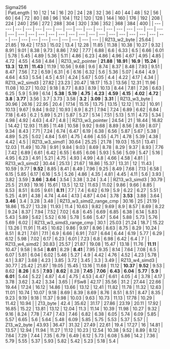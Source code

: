   
Sigma256  
|  PatLength  |  10  |  12  |  14  |  16  |  20  |  24  |  28  |  32  |  36  |  40  |  44  |  48  |  52  |  56  |  60  |  64  |  72  |  80  |  88  |  96  |  104  |  112  |  120  |  128  |  144  |  160  |  176  |  192  |  208  |  224  |  240  |  256  |  272  |  288  |  304  |  320  |  336  |  352  |  368  |  384  |  400  |
| ---  |  ---  |  ---  |  ---  |  ---  |  ---  |  ---  |  ---  |  ---  |  ---  |  ---  |  ---  |  ---  |  ---  |  ---  |  ---  |  ---  |  ---  |  ---  |  ---  |  ---  |  ---  |  ---  |  ---  |  ---  |  ---  |  ---  |  ---  |  ---  |  ---  |  ---  |  ---  |  ---  |  ---  |  ---  |  ---  |  ---  |  ---  |  ---  |  ---  |  ---  |  ---  |
|  RZ13_w2_byte  |  25.64  |  21.85  |  19.42  |  17.53  |  15.02  |  13.4  |  12.28  |  11.85  |  11.38  |  10.38  |  10.27  |  9.32  |  8.91  |  9.01  |  8.38  |  9.73  |  8.86  |  7.92  |  7.77  |  6.88  |  6.6  |  6.33  |  6.5  |  6.66  |  6.01  |  5.78  |  5.45  |  4.89  |  5.36  |  5.11  |  4.86  |  6.23  |  4.86  |  4.96  |  4.67  |  4.95  |  4.85  |  4.72  |  4.55  |  4.58  |  4.84  |
|  RZ13_w2_pointer  |   **21.88**   |   **18.91**   |   **16.9**   |   **15.24**   |   **13.3**   |   **12.11**   |   **11.43**   |  11.19  |  10.56  |  9.68  |  9.6  |  8.74  |  8.37  |  8.48  |  7.93  |  9.51  |  8.47  |  7.56  |  7.2  |  6.59  |  6.31  |  6  |  6.16  |  6.32  |  5.6  |  5.36  |  5.07  |  4.64  |  4.9  |  4.64  |  4.53  |  5.54  |  4.5  |  4.51  |  4.24  |  5.67  |  5.05  |  4.4  |  4.22  |  4.17  |  4.34  |
|  RZ13_w2_simd3  |  27.82  |  23.23  |  20.47  |  18.17  |  15.3  |  13.56  |  12.31  |  11.96  |  11.08  |  10.27  |  10.02  |  9.18  |  8.77  |  8.83  |  8.19  |  10.13  |  8.44  |  7.81  |  7.26  |  6.63  |  6.25  |  5.9  |  5.99  |  6.14  |   **5.38**   |   **5.19**   |   **4.75**   |   **4.23**   |   **4.59**   |   **4.15**   |   **4.02**   |   **4.72**   |   **3.8**   |   **3.77**   |  3.56  |  3.7  |  3.73  |  3.58  |   **3.2**   |   **3.09**   |   **3.31**   |
|  RZ13_w3_byte  |  30.96  |  26.16  |  22.95  |  20.4  |  17.14  |  15.15  |  13.75  |  13.15  |  12.12  |  11.32  |  10.91  |  10.13  |  9.67  |  9.84  |  9.02  |  10.93  |  8.9  |  8.21  |  7.94  |  7.24  |  6.89  |  6.62  |  6.84  |  7.18  |  6.45  |  6.2  |  5.89  |  5.21  |  5.87  |  5.27  |  5.14  |  7.51  |  5.13  |  5.11  |  4.73  |  5.34  |  4.98  |  4.92  |  4.63  |  4.47  |  4.8  |
|  RZ13_w3_pointer  |  24.54  |  21  |  18.44  |  16.82  |  14.42  |  12.93  |  11.85  |  11.48  |  10.58  |  9.92  |  9.68  |  8.89  |  8.56  |  8.59  |  8.07  |  9.34  |  8.43  |  7.71  |  7.24  |  6.74  |  6.47  |  6.19  |  6.38  |  6.56  |  5.87  |  5.67  |  5.38  |  4.89  |  5.25  |  5.02  |  4.84  |  5.61  |  4.75  |  4.66  |  4.55  |  4.71  |  4.78  |  5.39  |  4.38  |  4.42  |  4.5  |
|  RZ13_w3_simd1  |  30.64  |  25.25  |  21.78  |  19.03  |  15.51  |  13.41  |  12.03  |  11.49  |  10.78  |  9.91  |  9.84  |  9.03  |  8.69  |  8.78  |  8.29  |  9.37  |  8.93  |  7.76  |  7.42  |  6.89  |  6.61  |  6.42  |  6.55  |  6.65  |  6.06  |  5.93  |  5.56  |  5.09  |  5.47  |  5.16  |  4.95  |  6.23  |  4.91  |  5.21  |  4.75  |  4.93  |  4.99  |  4.8  |  4.66  |  4.58  |  4.81  |
|  RZ13_w3_simd2  |  30.44  |  25.13  |  21.67  |  18.86  |  15.37  |  13.31  |  12  |  11.43  |  10.59  |  9.77  |   **9.52**   |  8.85  |  8.41  |  8.49  |  7.96  |  9.25  |  8.49  |  7.68  |  7.13  |  6.58  |  6.15  |  5.85  |  6.17  |  6.16  |  5.5  |  5.26  |  4.86  |  4.35  |  4.81  |  4.45  |  4.11  |  5.6  |  3.93  |  3.82  |  3.59  |   **3.66**   |   **3.64**   |  3.54  |  3.38  |  3.24  |  3.4  |
|  RZ13_w3_simd3  |  30.79  |  25.5  |  21.93  |  19.16  |  15.61  |  13.5  |  12.12  |  11.63  |  11.02  |  9.86  |  9.66  |  8.85  |  8.53  |  8.51  |  8.05  |  9.61  |   **8.11**   |  7.7  |  7.4  |  6.62  |  6.19  |  5.9  |  6.22  |  6.27  |  5.51  |  5.25  |  4.91  |  4.38  |  4.74  |  4.44  |  4.13  |  4.87  |  4.04  |  3.78  |   **3.53**   |  3.88  |  3.64  |   **3.46**   |  3.4  |  3.28  |  3.48  |
|  RZ13_w3_simd2_range_cmp  |  30.16  |  25  |  21.19  |  18.86  |  15.27  |  13.28  |  11.93  |  11.4  |  10.63  |  9.82  |  9.69  |  8.9  |  8.57  |  8.69  |  8.22  |  9.24  |  8.37  |  7.94  |  7.52  |  7.02  |  6.8  |  6.45  |  6.69  |  6.85  |  6.38  |  6.14  |  5.83  |  5.43  |  5.89  |  5.62  |  5.52  |  6.16  |  5.78  |  5.66  |  5.47  |  5.64  |  5.88  |  5.73  |  5.76  |  5.69  |  6.02  |
|  RZ13_w3_simd3_range_cmp  |  30.1  |  25.03  |  21.24  |  18.7  |  15.22  |  13.26  |  11.91  |  11.45  |  10.62  |  9.86  |  9.97  |  8.96  |  8.63  |  8.75  |  8.29  |  10.24  |  8.51  |  8.21  |  7.61  |  7.11  |  6.9  |  6.66  |  6.91  |  7.07  |  6.64  |  6.44  |  6.19  |  5.77  |  6.29  |  6.12  |  5.98  |  7.02  |  6.17  |  6.23  |  6.01  |  7.23  |  6.8  |  6.98  |  6.42  |  6.4  |  7  |
|  RZ13_w4_simd2  |  30.83  |  25.57  |  21.87  |  19.08  |  15.47  |  13.18  |  11.76  |   **11.11**   |  10.47  |  9.58  |  9.54  |   **8.61**   |  8.29  |   **8.41**   |  7.95  |  9.35  |  8.14  |  7.64  |  7.08  |  6.5  |  6.07  |  5.81  |  6.04  |  6.02  |  5.46  |  5.27  |  4.9  |  4.42  |  4.76  |  4.52  |  4.23  |  5.78  |  4.1  |  3.87  |  3.68  |  4.23  |  3.85  |  3.72  |  3.45  |  3.3  |  3.49  |
|  RZ13_w4_simd3  |  30.77  |  25.42  |  21.87  |  19.05  |  15.45  |  13.16  |  11.68  |  11.12  |   **10.37**   |   **9.52**   |  9.53  |  8.62  |   **8.26**   |  8.5  |   **7.93**   |   **8.62**   |  8.28  |   **7.45**   |   **7.06**   |   **6.43**   |   **6.04**   |   **5.77**   |   **5.9**   |   **6.01**   |  5.44  |  5.22  |  4.87  |  4.4  |  4.75  |  4.53  |  4.47  |  6.61  |  4.05  |  4  |  3.78  |  4.17  |  3.78  |  3.62  |  3.42  |  3.34  |  3.65  |
|  FSw8  |  42.17  |  35.56  |  31.2  |  27.44  |  22.66  |  19.44  |  17.24  |  16.12  |  14.86  |  13.66  |  13.12  |  12.41  |  11.82  |  11.78  |  11.32  |  12.63  |  11.01  |  10.74  |  10.07  |  9.18  |  8.69  |  8.39  |  8.69  |  8.76  |  8.51  |  8.51  |  8.47  |  8.35  |  9.23  |  9.19  |  9.18  |  11.37  |  9.98  |  10.03  |  9.63  |  10.73  |  11.13  |  17.78  |  10.29  |  11.42  |  10.94  |
|  Z13_byte  |  42.4  |  35.62  |  31.17  |  27.86  |  23.19  |  20.11  |  17.92  |  16.85  |  15.22  |  13.81  |  13.12  |  12.04  |  11.3  |  11.14  |  10.39  |  11.98  |  10.27  |  9.32  |  9.16  |  8.24  |  7.78  |  7.47  |  7.43  |  7.46  |  6.82  |  6.38  |  6.05  |  5.74  |  6.09  |  5.85  |  5.57  |  6.65  |  5.6  |  5.64  |  5.48  |  6.09  |  5.85  |  5.75  |  5.53  |  5.37  |  5.57  |
|  Z13_w2_byte  |  43.93  |  36.47  |  31.32  |  27.49  |  22.61  |  19.4  |  17.27  |  16  |  14.81  |  13.57  |  12.94  |  11.94  |  11.27  |  11.12  |  10.23  |  12.54  |  10.38  |  9.52  |  8.89  |  8.12  |  7.64  |  7.29  |  7.44  |  7.35  |  6.79  |  6.49  |  6.12  |  5.73  |  6.08  |  5.86  |  14.2  |  7.36  |  5.79  |  5.55  |  5.37  |  5.93  |  5.82  |  5.42  |  5.23  |  5.18  |  5.4  |
